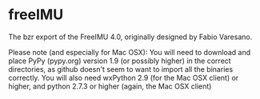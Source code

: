 freeIMU
=======

The bzr export of the FreeIMU 4.0, originally designed by Fabio Varesano.

Please note (and especially for Mac OSX): You will need to download and place PyPy (pypy.org) version 1.9 (or possibly higher) in the correct directories, as github doesn't seem to want to import all the binaries correctly.
You will also need wxPython 2.9 (for the Mac OSX client) or higher, and python 2.7.3 or higher (again, the Mac OSX client)

